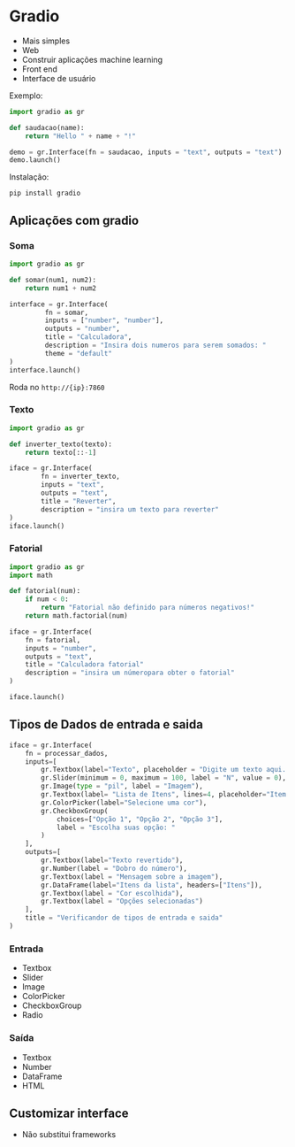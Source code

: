 ﻿# Gradio

* Mais simples
* Web
* Construir aplicações machine learning
* Front end
*  Interface de usuário

Exemplo:
```python
import gradio as gr

def saudacao(name):
    return "Hello " + name + "!"

demo = gr.Interface(fn = saudacao, inputs = "text", outputs = "text")
demo.launch()
```
Instalação:
```
pip install gradio
```
## Aplicações com gradio
### Soma 

```python
import gradio as gr

def somar(num1, num2):
    return num1 + num2

interface = gr.Interface(
         fn = somar,
         inputs = ["number", "number"],
         outputs = "number",
         title = "Calculadora",
         description = "Insira dois numeros para serem somados: "
         theme = "default"
)
interface.launch()
```
Roda no ``http://{ip}:7860``

### Texto
```python
import gradio as gr

def inverter_texto(texto):
    return texto[::-1]

iface = gr.Interface(
		fn = inverter_texto,
		inputs = "text",
		outputs = "text",
		title = "Reverter",
		description = "insira um texto para reverter"
)
iface.launch()
```

### Fatorial

```python
import gradio as gr
import math

def fatorial(num):
	if num < 0:
		return "Fatorial não definido para números negativos!"
	return math.factorial(num)

iface = gr.Interface(
	fn = fatorial,
	inputs = "number",
	outputs = "text",
	title = "Calculadora fatorial"
	description = "insira um númeropara obter o fatorial"
)

iface.launch()
```

## Tipos de Dados de entrada e saida

```python
iface = gr.Interface(
    fn = processar_dados,
    inputs=[
        gr.Textbox(label="Texto", placeholder = "Digite um texto aqui..."),
        gr.Slider(minimum = 0, maximum = 100, label = "N", value = 0),
        gr.Image(type = "pil", label = "Imagem"),
        gr.Textbox(label= "Lista de Itens", lines=4, placeholder="Item 1\nItem 2"),
        gr.ColorPicker(label="Selecione uma cor"),
        gr.CheckboxGroup(
            choices=["Opção 1", "Opção 2", "Opção 3"],
            label = "Escolha suas opção: "
        )
    ],
    outputs=[
        gr.Textbox(label="Texto revertido"),
        gr.Number(label = "Dobro do número"),
        gr.Textbox(label = "Mensagem sobre a imagem"),
        gr.DataFrame(label="Itens da lista", headers=["Itens"]),
        gr.Textbox(label = "Cor escolhida"),
        gr.Textbox(label = "Opções selecionadas")
    ],
    title = "Verificandor de tipos de entrada e saida"
)

```

### Entrada

* Textbox
* Slider
* Image
* ColorPicker
* CheckboxGroup
* Radio

### Saída
* Textbox
* Number
* DataFrame
* HTML

## Customizar interface

* Não substitui frameworks

